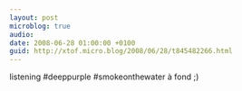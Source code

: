```yaml
---
layout: post
microblog: true
audio: 
date: 2008-06-28 01:00:00 +0100
guid: http://xtof.micro.blog/2008/06/28/t845482266.html
---
```

listening #deeppurple #smokeonthewater à fond ;)
